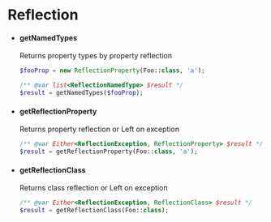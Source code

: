 # Reflection

- #### getNamedTypes
  Returns property types by property reflection

  ```php
  $fooProp = new ReflectionProperty(Foo::class, 'a');
  
  /** @var list<ReflectionNamedType> $result */
  $result = getNamedTypes($fooProp); 
  ```

- #### getReflectionProperty
  Returns property reflection or Left on exception

  ```php
  /** @var Either<ReflectionException, ReflectionProperty> $result */
  $result = getReflectionProperty(Foo::class, 'a'); 
  ```



- #### getReflectionClass
  Returns class reflection or Left on exception

  ```php
  /** @var Either<ReflectionException, ReflectionClass> $result */
  $result = getReflectionClass(Foo::class); 
  ```

